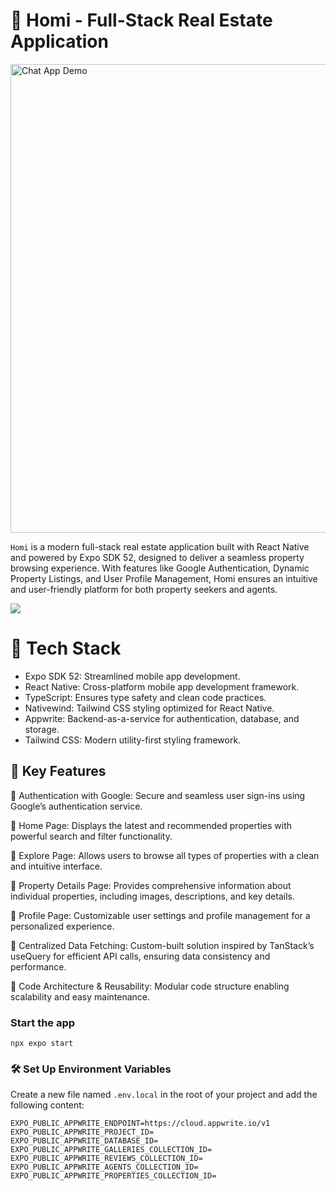 # 🏡 Homi - Full-Stack Real Estate Application

<img src="./assets/reactnative.png" alt="Chat App Demo" width="700" height="750">

`Homi` is a modern full-stack real estate application built with React Native and powered by Expo SDK 52, designed to deliver a seamless property browsing experience. With features like Google Authentication, Dynamic Property Listings, and User Profile Management, Homi ensures an intuitive and user-friendly platform for both property seekers and agents.

<img src="https://go-skill-icons.vercel.app/api/icons?i=reactnative,expo,typescript,tailwind,appwrite" />

# 🚀 Tech Stack

- Expo SDK 52: Streamlined mobile app development.
- React Native: Cross-platform mobile app development framework.
- TypeScript: Ensures type safety and clean code practices.
- Nativewind: Tailwind CSS styling optimized for React Native.
- Appwrite: Backend-as-a-service for authentication, database, and storage.
- Tailwind CSS: Modern utility-first styling framework.

## 🌟 Key Features

🔖 Authentication with Google:
Secure and seamless user sign-ins using Google’s authentication service.

🔖 Home Page:
Displays the latest and recommended properties with powerful search and filter functionality.

🔖 Explore Page:
Allows users to browse all types of properties with a clean and intuitive interface.

🔖 Property Details Page:
Provides comprehensive information about individual properties, including images, descriptions, and key details.

🔖 Profile Page:
Customizable user settings and profile management for a personalized experience.

🔖 Centralized Data Fetching:
Custom-built solution inspired by TanStack’s useQuery for efficient API calls, ensuring data consistency and performance.

🔖 Code Architecture & Reusability:
Modular code structure enabling scalability and easy maintenance.

### Start the app

```
npx expo start
```

### 🛠️ Set Up Environment Variables

Create a new file named `.env.local` in the root of your project and add the following content:

```env
EXPO_PUBLIC_APPWRITE_ENDPOINT=https://cloud.appwrite.io/v1
EXPO_PUBLIC_APPWRITE_PROJECT_ID=
EXPO_PUBLIC_APPWRITE_DATABASE_ID=
EXPO_PUBLIC_APPWRITE_GALLERIES_COLLECTION_ID=
EXPO_PUBLIC_APPWRITE_REVIEWS_COLLECTION_ID=
EXPO_PUBLIC_APPWRITE_AGENTS_COLLECTION_ID=
EXPO_PUBLIC_APPWRITE_PROPERTIES_COLLECTION_ID=

```
